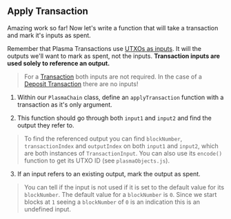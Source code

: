 ## Apply Transaction

Amazing work so far! Now let's write a function that will take a transaction and mark it's inputs as spent. 

Remember that Plasma Transactions use [UTXOs as inputs](?tab=details&scroll=Using%20UTXOs). It will the outputs we'll want to mark as spent, not the inputs. **Transaction inputs are used solely to reference an output.**

> For a [Transaction](?tab=details&scroll=Transaction) both inputs are not required. In the case of a [Deposit Transaction](?tab=details&scroll=Deposit%20Transaction) there are no inputs! 

1. Within our `PlasmaChain` class, define an `applyTransaction` function with a transaction as it's only argument. 

2. This function should go through both `input1` and `input2` and find the output they refer to. 

> To find the referenced output you can find `blockNumber`, `transactionIndex` and `outputIndex` on both `input1` and `input2`, which are both instances of `TransactionInput`. You can also use its `encode()` function to get its UTXO ID (see `plasmaObjects.js`).

3. If an input refers to an existing output, mark the output as spent. 

> You can tell if the input is not used if it is set to the default value for its `blockNumber`. The default value for a `blockNumber` is `0`. Since we start blocks at `1` seeing a `blockNumber` of `0` is an indication this is an undefined input.